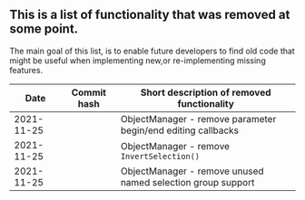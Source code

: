 ## This is a list of functionality that was removed at some point.

The main goal of this list, is to enable future developers to find old code that might be useful when implementing new,or re-implementing missing features.

|Date  | Commit hash | Short description of removed functionality|
|--|--|--|
| 2021-11-25 |  | ObjectManager - remove parameter begin/end editing callbacks|
| 2021-11-25 |  | ObjectManager - remove `InvertSelection()`|
| 2021-11-25 |  | ObjectManager - remove unused named selection group support|
